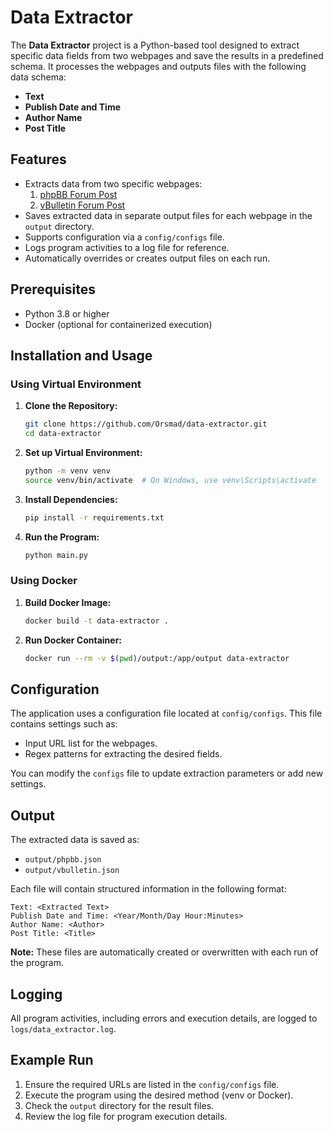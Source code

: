 
# Data Extractor

The **Data Extractor** project is a Python-based tool designed to extract specific data fields from two webpages and save the results in a predefined schema. It processes the webpages and outputs files with the following data schema:

- **Text**
- **Publish Date and Time**
- **Author Name**
- **Post Title**

## Features

- Extracts data from two specific webpages:
  1. [phpBB Forum Post](http://www.phpbb.com/community/viewtopic.php?f=46&t=2159437)
  2. [vBulletin Forum Post](https://forum.vbulletin.com/forum/vbulletin-3-8/vbulletin-3-8-questions-problems-and-troubleshooting/414325-www-vs-non-www-url-causing-site-not-to-login)
- Saves extracted data in separate output files for each webpage in the `output` directory.
- Supports configuration via a `config/configs` file.
- Logs program activities to a log file for reference.
- Automatically overrides or creates output files on each run.

## Prerequisites

- Python 3.8 or higher
- Docker (optional for containerized execution)

## Installation and Usage

### Using Virtual Environment

1. **Clone the Repository:**
   ```bash
   git clone https://github.com/Orsmad/data-extractor.git
   cd data-extractor
   ```

2. **Set up Virtual Environment:**
   ```bash
   python -m venv venv
   source venv/bin/activate  # On Windows, use venv\Scripts\activate
   ```

3. **Install Dependencies:**
   ```bash
   pip install -r requirements.txt
   ```

4. **Run the Program:**
   ```bash
   python main.py
   ```

### Using Docker

1. **Build Docker Image:**
   ```bash
   docker build -t data-extractor .
   ```

2. **Run Docker Container:**
   ```bash
   docker run --rm -v $(pwd)/output:/app/output data-extractor
   ```

## Configuration

The application uses a configuration file located at `config/configs`. This file contains settings such as:
- Input URL list for the webpages.
- Regex patterns for extracting the desired fields.

You can modify the `configs` file to update extraction parameters or add new settings.

## Output

The extracted data is saved as:
- `output/phpbb.json`
- `output/vbulletin.json`

Each file will contain structured information in the following format:
```
Text: <Extracted Text>
Publish Date and Time: <Year/Month/Day Hour:Minutes>
Author Name: <Author>
Post Title: <Title>
```

**Note:** These files are automatically created or overwritten with each run of the program.

## Logging

All program activities, including errors and execution details, are logged to `logs/data_extractor.log`.

## Example Run

1. Ensure the required URLs are listed in the `config/configs` file.
2. Execute the program using the desired method (venv or Docker).
3. Check the `output` directory for the result files.
4. Review the log file for program execution details.

